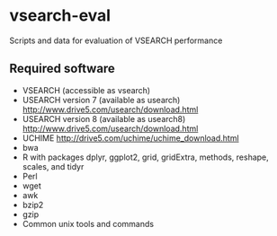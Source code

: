 # vsearch-eval
Scripts and data for evaluation of VSEARCH performance

## Required software

* VSEARCH (accessible as vsearch)
* USEARCH version 7 (available as usearch) http://www.drive5.com/usearch/download.html
* USEARCH version 8 (available as usearch8) http://www.drive5.com/usearch/download.html
* UCHIME http://drive5.com/uchime/uchime_download.html
* bwa
* R with packages dplyr, ggplot2, grid, gridExtra, methods, reshape, scales, and tidyr
* Perl
* wget
* awk
* bzip2
* gzip
* Common unix tools and commands
